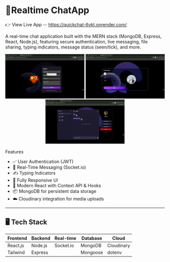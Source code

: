 # 💬Realtime ChatApp
👉 View Live App -- https://quickchat-6vkt.onrender.com/

A real-time chat application built with the MERN stack (MongoDB, Express, React, Node.js), featuring secure authentication, live messaging, file sharing, typing indicators, message status (seen/tick), and more.
<p align="center">
  <img src="./Client/src/assets/Screenshot%20(199).png" alt="login Page" width="250"/>
  <img src="./Client/src/assets/Screenshot%20(201).png" alt="profile Page" width="250"/>
  <img src="./Client/src/assets/Screenshot%20(200).png" alt="chat area" width="250"/>
</p>

  Features

- ✅ User Authentication (JWT)
- 💬 Real-Time Messaging (Socket.io)
- ✍️ Typing Indicators
- 📱 Fully Responsive UI
- 🧠 Modern React with Context API & Hooks
- 📦 MongoDB for persistent data storage
- ☁️ Cloudinary integration for media uploads

---

## 🖥️ Tech Stack

| Frontend | Backend  | Real-time | Database | Cloud  |
|----------|----------|-----------|----------|--------|
| React.js | Node.js  | Socket.io | MongoDB  | Cloudinary |
| Tailwind | Express  |           | Mongoose | dotenv |


